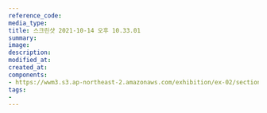 ```yaml
---
reference_code:
media_type:
title: 스크린샷 2021-10-14 오후 10.33.01
summary:
image:
description:
modified_at:
created_at:
components:
- https://wwm3.s3.ap-northeast-2.amazonaws.com/exhibition/ex-02/section9/스크린샷+2021-10-14+오후+10.33.01.png
tags:
-
---
```

